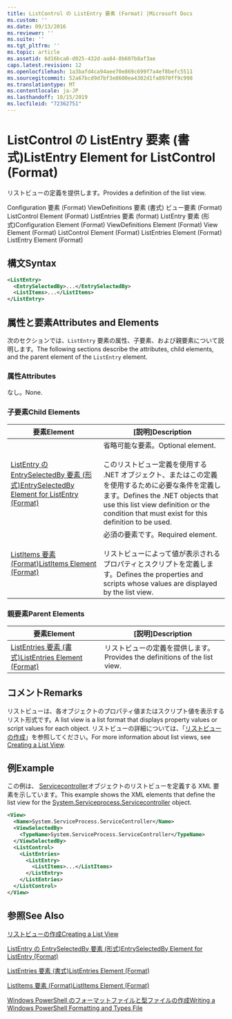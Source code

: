 ```yaml
---
title: ListControl の ListEntry 要素 (Format) |Microsoft Docs
ms.custom: ''
ms.date: 09/13/2016
ms.reviewer: ''
ms.suite: ''
ms.tgt_pltfrm: ''
ms.topic: article
ms.assetid: 6d16bca8-d025-432d-aa84-8b607b8af3ae
caps.latest.revision: 12
ms.openlocfilehash: 1a3bafd4ca94aee70e869c699f7a4ef8befc5511
ms.sourcegitcommit: 52a67bcd9d7bf3e8600ea4302d1fa8970ff9c998
ms.translationtype: MT
ms.contentlocale: ja-JP
ms.lasthandoff: 10/15/2019
ms.locfileid: "72362751"
---
```

# <a name="listentry-element-for-listcontrol-format"></a><span data-ttu-id="61952-102">ListControl の ListEntry 要素 (書式)</span><span class="sxs-lookup"><span data-stu-id="61952-102">ListEntry Element for ListControl (Format)</span></span>

<span data-ttu-id="61952-103">リストビューの定義を提供します。</span><span class="sxs-lookup"><span data-stu-id="61952-103">Provides a definition of the list view.</span></span>

<span data-ttu-id="61952-104">Configuration 要素 (Format) ViewDefinitions 要素 (書式) ビュー要素 (Format) ListControl Element (Format) ListEntries 要素 (format) ListEntry 要素 (形式)</span><span class="sxs-lookup"><span data-stu-id="61952-104">Configuration Element (Format) ViewDefinitions Element (Format) View Element (Format) ListControl Element (Format) ListEntries Element (Format) ListEntry Element (Format)</span></span>

## <a name="syntax"></a><span data-ttu-id="61952-105">構文</span><span class="sxs-lookup"><span data-stu-id="61952-105">Syntax</span></span>

```xml
<ListEntry>
  <EntrySelectedBy>...</EntrySelectedBy>
  <ListItems>...</ListItems>
</ListEntry>
```

## <a name="attributes-and-elements"></a><span data-ttu-id="61952-106">属性と要素</span><span class="sxs-lookup"><span data-stu-id="61952-106">Attributes and Elements</span></span>

<span data-ttu-id="61952-107">次のセクションでは、`ListEntry` 要素の属性、子要素、および親要素について説明します。</span><span class="sxs-lookup"><span data-stu-id="61952-107">The following sections describe the attributes, child elements, and the parent element of the `ListEntry` element.</span></span>

### <a name="attributes"></a><span data-ttu-id="61952-108">属性</span><span class="sxs-lookup"><span data-stu-id="61952-108">Attributes</span></span>

<span data-ttu-id="61952-109">なし。</span><span class="sxs-lookup"><span data-stu-id="61952-109">None.</span></span>

### <a name="child-elements"></a><span data-ttu-id="61952-110">子要素</span><span class="sxs-lookup"><span data-stu-id="61952-110">Child Elements</span></span>

|<span data-ttu-id="61952-111">要素</span><span class="sxs-lookup"><span data-stu-id="61952-111">Element</span></span>|<span data-ttu-id="61952-112">[説明]</span><span class="sxs-lookup"><span data-stu-id="61952-112">Description</span></span>|
|-------------|-----------------|
|[<span data-ttu-id="61952-113">ListEntry の EntrySelectedBy 要素 (形式)</span><span class="sxs-lookup"><span data-stu-id="61952-113">EntrySelectedBy Element for ListEntry (Format)</span></span>](./entryselectedby-element-for-listentry-for-listcontrol-format.md)|<span data-ttu-id="61952-114">省略可能な要素。</span><span class="sxs-lookup"><span data-stu-id="61952-114">Optional element.</span></span><br /><br /> <span data-ttu-id="61952-115">このリストビュー定義を使用する .NET オブジェクト、またはこの定義を使用するために必要な条件を定義します。</span><span class="sxs-lookup"><span data-stu-id="61952-115">Defines the .NET objects that use this list view definition or the condition that must exist for this definition to be used.</span></span>|
|[<span data-ttu-id="61952-116">ListItems 要素 (Format)</span><span class="sxs-lookup"><span data-stu-id="61952-116">ListItems Element (Format)</span></span>](./listitems-element-for-listentry-for-listcontrol-format.md)|<span data-ttu-id="61952-117">必須の要素です。</span><span class="sxs-lookup"><span data-stu-id="61952-117">Required element.</span></span><br /><br /> <span data-ttu-id="61952-118">リストビューによって値が表示されるプロパティとスクリプトを定義します。</span><span class="sxs-lookup"><span data-stu-id="61952-118">Defines the properties and scripts whose values are displayed by the list view.</span></span>|

### <a name="parent-elements"></a><span data-ttu-id="61952-119">親要素</span><span class="sxs-lookup"><span data-stu-id="61952-119">Parent Elements</span></span>

|<span data-ttu-id="61952-120">要素</span><span class="sxs-lookup"><span data-stu-id="61952-120">Element</span></span>|<span data-ttu-id="61952-121">[説明]</span><span class="sxs-lookup"><span data-stu-id="61952-121">Description</span></span>|
|-------------|-----------------|
|[<span data-ttu-id="61952-122">ListEntries 要素 (書式)</span><span class="sxs-lookup"><span data-stu-id="61952-122">ListEntries Element (Format)</span></span>](./listentries-element-for-listcontrol-format.md)|<span data-ttu-id="61952-123">リストビューの定義を提供します。</span><span class="sxs-lookup"><span data-stu-id="61952-123">Provides the definitions of the list view.</span></span>|

## <a name="remarks"></a><span data-ttu-id="61952-124">コメント</span><span class="sxs-lookup"><span data-stu-id="61952-124">Remarks</span></span>

<span data-ttu-id="61952-125">リストビューは、各オブジェクトのプロパティ値またはスクリプト値を表示するリスト形式です。</span><span class="sxs-lookup"><span data-stu-id="61952-125">A list view is a list format that displays property values or script values for each object.</span></span> <span data-ttu-id="61952-126">リストビューの詳細については、「[リストビューの作成](./creating-a-list-view.md)」を参照してください。</span><span class="sxs-lookup"><span data-stu-id="61952-126">For more information about list views, see [Creating a List View](./creating-a-list-view.md).</span></span>

## <a name="example"></a><span data-ttu-id="61952-127">例</span><span class="sxs-lookup"><span data-stu-id="61952-127">Example</span></span>

<span data-ttu-id="61952-128">この例は、 [Servicecontroller](/dotnet/api/System.ServiceProcess.ServiceController)オブジェクトのリストビューを定義する XML 要素を示しています。</span><span class="sxs-lookup"><span data-stu-id="61952-128">This example shows the XML elements that define the list view for the [System.Serviceprocess.Servicecontroller](/dotnet/api/System.ServiceProcess.ServiceController) object.</span></span>

```xml
<View>
  <Name>System.ServiceProcess.ServiceController</Name>
  <ViewSelectedBy>
    <TypeName>System.ServiceProcess.ServiceController</TypeName>
  </ViewSelectedBy>
  <ListControl>
    <ListEntries>
      <ListEntry>
        <ListItems>...</ListItems>
      </ListEntry>
    </ListEntries>
  </ListControl>
</View>
```

## <a name="see-also"></a><span data-ttu-id="61952-129">参照</span><span class="sxs-lookup"><span data-stu-id="61952-129">See Also</span></span>

[<span data-ttu-id="61952-130">リストビューの作成</span><span class="sxs-lookup"><span data-stu-id="61952-130">Creating a List View</span></span>](./creating-a-list-view.md)

[<span data-ttu-id="61952-131">ListEntry の EntrySelectedBy 要素 (形式)</span><span class="sxs-lookup"><span data-stu-id="61952-131">EntrySelectedBy Element for ListEntry (Format)</span></span>](./entryselectedby-element-for-listentry-for-listcontrol-format.md)

[<span data-ttu-id="61952-132">ListEntries 要素 (書式)</span><span class="sxs-lookup"><span data-stu-id="61952-132">ListEntries Element (Format)</span></span>](./listentries-element-for-listcontrol-format.md)

[<span data-ttu-id="61952-133">ListItems 要素 (Format)</span><span class="sxs-lookup"><span data-stu-id="61952-133">ListItems Element (Format)</span></span>](./listitems-element-for-listentry-for-listcontrol-format.md)

[<span data-ttu-id="61952-134">Windows PowerShell のフォーマットファイルと型ファイルの作成</span><span class="sxs-lookup"><span data-stu-id="61952-134">Writing a Windows PowerShell Formatting and Types File</span></span>](./writing-a-powershell-formatting-file.md)
